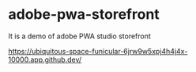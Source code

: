 # adobe-pwa-storefront
It is a demo of adobe PWA studio storefront

https://ubiquitous-space-funicular-6jrw9w5xpj4h4j4x-10000.app.github.dev/